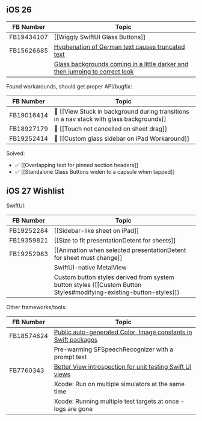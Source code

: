 ## iOS 26

| FB Number  | Topic                                                                                                                                 |
| ---------- | ------------------------------------------------------------------------------------------------------------------------------------- |
| FB19434107 | [[Wiggly SwiftUI Glass Buttons]]                                                                                                      |
| FB15626685 | [Hyphenation of German text causes truncated text](https://github.com/ralfebert/WrongLineBreaksExample)                               |
|            | [Glass backgrounds coming in a little darker and then jumping to correct look](https://mastodon.social/@ralfebert/115173213715746876) |

Found workarounds, should get proper API/bugfix:

| FB Number  | Topic                                                                                    |
| ---------- | ---------------------------------------------------------------------------------------- |
| FB19016414 | 🛟 [[View Stuck in background during transitions in a nav stack with glass backgrounds]] |
| FB18927179 | 🛟 [[Touch not cancelled on sheet drag]]                                                 |
| FB19252414 | 🛟 [[Custom glass sidebar on iPad Workaround]]                                           |

Solved:

* ✅ [[Overlapping text for pinned section headers]]
* ✅ [[Standalone Glass Buttons widen to a capsule when tapped]]

## iOS 27 Wishlist

SwiftUI:

| FB Number  | Topic                                                                                                              |
| ---------- | ------------------------------------------------------------------------------------------------------------------ |
| FB19252284 | [[Sidebar-like sheet on iPad]]                                                                                     |
| FB19359821 | [[Size to fit presentationDetent for sheets]]                                                                      |
| FB19252983 | [[Animation when selected presentationDetent for sheet must change]]                                               |
|            | SwiftUI-native MetalView                                                                                           |
|            | Custom button styles derived from system button styles ([[Custom Button Styles#modifying-existing-button-styles]]) |

Other frameworks/tools:

| FB Number  | Topic                                                                                                                                                   |
| ---------- | ------------------------------------------------------------------------------------------------------------------------------------------------------- |
| FB18574624 | [Public auto-generated Color, Image constants in Swift packages](https://forums.swift.org/t/xcode15-generated-imageresource-with-public-access/67293/9) |
|            | Pre-warming SFSpeechRecognizer with a prompt text                                                                                                       |
| FB7760343  | [Better View introspection for unit testing Swift UI views](https://mastodon.social/@ralfebert/115146012262473215)                                      |
|            | Xcode: Run on multiple simulators at the same time                                                                                                      |
|            | Xcode: Running multiple test targets at once - logs are gone                                                                                            |

